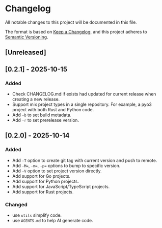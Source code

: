 # Changelog

All notable changes to this project will be documented in this file.

The format is based on [Keep a Changelog](https://keepachangelog.com/en/1.0.0/),
and this project adheres to [Semantic Versioning](https://semver.org/spec/v2.0.0.html).

## [Unreleased]

## [0.2.1] - 2025-10-15

### Added

- Check CHANGELOG.md if exists had updated for current release when creating a new release.
- Support mix project types in a single repository. For example, a pyo3 project with both Rust and Python code.
- Add `-b` to set build metadata.
- Add `-r` to set prerelease version.

## [0.2.0] - 2025-10-14

### Added

- Add `-T` option to create git tag with current version and push to remote.
- Add `-M=`, `-m=`, `-p=` options to bump to specific version.
- Add `-V` option to set project version directly.
- Add support for Go projects.
- Add support for Python projects.
- Add support for JavaScript/TypeScript projects.
- Add support for Rust projects.

### Changed

- use `utils` simplify code.
- use `AGENTS.md` to help AI generate code.
